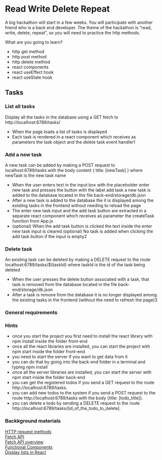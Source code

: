 # Read Write Delete Repeat
A big hackathon will start in a few weeks. You will participate with another friend who is a back end developer. The theme of the hackathon is “read, write, delete, repeat”, so you will need to practice the http methods.

What are you going to learn?
* http get method
* http post method
* http delete method
* react components
* react useEffect hook
* react useState hook

## Tasks

### List all tasks
Display all the tasks in the database using a GET fetch to http://localhost:6789/tasks/

* When the page loads a list of tasks is displayed
* Each task is rendered in a react component which receives as parameters the task object and the delete task event handler1

### Add a new task
A new task can be added by making a POST request to localhost:6789/tasks with the body content { title: [newTask] } where newTask is the new task name

* When the user enters text in the input box with the placeholder enter new task and presses the button with the label add task a new task is added to the database located in the file back-end/storage/db.json
* After a new task is added to the database the it is displayed among the existing tasks in the frontend without needing to reload the page
* The enter new task input and the add task button are extracted in a separate react component which receives as parameter the createTask function from App.js
* (optional) When the add task button is clicked the text inside the enter new task input is cleared
(optional) No task is added when clicking the add task button if the input is empty2

### Delete task
An existing task can be deleted by making a DELETE request to the route localhost:6789/tasks/${taskId} where taskId is the id of the task being deleted

* When the user presses the delete button associated with a task, that task is removed from the database located in the file back-end/storage/db.json
* After a task is remove from the database it is no longer displayed among the existing tasks in the frontend (without the need to refresh the page)3

### General requirements

### Hints
* once you start the project you first need to install the react library with npm install inside the folder front-end
* once all the react libraries are installed, you can start the project with npm start inside the folder front-end
* you need to start the server if you want to get data from it
* you can do that by going into the back-end folder in a terminal and typing npm install
* once all the server libraries are installed, you can start the server with npm start inside the folder back-end
* you can get the registered todos if you send a GET request to the route http://localhost:6789/tasks.
* you can add new todos to the system if you send a POST request to the route http://localhost:6789/tasks with the body {title: [todo_title]}.
* you can delete a todo by sending a DELETE request to the route http://localhost:6789/tasks/[id_of_the_todo_to_delete].

### Backkground materials
[HTTP request methods](https://developer.mozilla.org/en-US/docs/Web/HTTP/Methods)  
[Fetch API](https://web.dev/introduction-to-fetch/)  
[Fetch API overview](https://developer.mozilla.org/en-US/docs/Web/API/Fetch_API)  
[Functional Components](https://www.robinwieruch.de/react-function-component/#react-stateless-function-component)  
[Display lists in React](https://legacy.reactjs.org/docs/lists-and-keys.html)  
